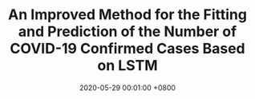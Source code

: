---
title: "An Improved Method for the Fitting and Prediction of the Number of COVID-19 Confirmed Cases Based on LSTM"
date: 2020-05-29 00:01:00 +0800
selected: false
pub: "Computers, Materials and Continua, SCI"
pub_date: "(2020)"
# abstract: >-
#     This paper presents an improved method for fitting and predicting the number of COVID-19 confirmed cases using LSTM.
# cover: /assets/images/covers/cover1.jpg
authors:
  - Bingjie YAN
  - Jun WANG
  - Zhen ZHANG
  - Xiangyan TANG†
  - Yize ZHOU
  - Guopeng ZHENG
  - Qi ZOU
  - Yao LU
  - Boyi LIU
  - Wenxuan TU
  - Neal XIONG 
links: 
  Paper: https://www.techscience.com/cmc/v64n3/39440/pdf 
  Bib: bib/yan2020improved.txt
---